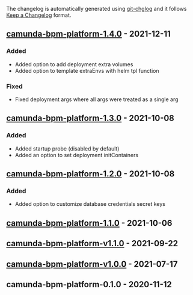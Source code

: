 The changelog is automatically generated using [git-chglog](https://github.com/git-chglog/git-chglog) and it follows [Keep a Changelog](https://keepachangelog.com) format.

<a name="camunda-bpm-platform-1.4.0"></a>
## [camunda-bpm-platform-1.4.0] - 2021-12-11
### Added
- Added option to add deployment extra volumes
- Added option to template extraEnvs with helm tpl function
### Fixed
- Fixed deployment args where all args were treated as a single arg

<a name="camunda-bpm-platform-1.3.0"></a>
## [camunda-bpm-platform-1.3.0] - 2021-10-08
### Added
- Added startup probe (disabled by default)
- Added an option to set deployment initContainers

<a name="camunda-bpm-platform-1.2.0"></a>
## [camunda-bpm-platform-1.2.0] - 2021-10-08
### Added
- Added option to customize database credentials secret keys

<a name="camunda-bpm-platform-1.1.0"></a>
## [camunda-bpm-platform-1.1.0] - 2021-10-06

<a name="camunda-bpm-platform-v1.1.0"></a>
## [camunda-bpm-platform-v1.1.0] - 2021-09-22

<a name="camunda-bpm-platform-v1.0.0"></a>
## [camunda-bpm-platform-v1.0.0] - 2021-07-17

<a name="camunda-bpm-platform-0.1.0"></a>
## camunda-bpm-platform-0.1.0 - 2020-11-12

[camunda-bpm-platform-1.4.0]: https://github.com/camunda-community-hub/camunda-helm/compare/camunda-bpm-platform-1.3.0...camunda-bpm-platform-1.4.0
[camunda-bpm-platform-1.3.0]: https://github.com/camunda-community-hub/camunda-helm/compare/camunda-bpm-platform-1.2.0...camunda-bpm-platform-1.3.0
[camunda-bpm-platform-1.2.0]: https://github.com/camunda-community-hub/camunda-helm/compare/camunda-bpm-platform-1.1.0...camunda-bpm-platform-1.2.0
[camunda-bpm-platform-1.1.0]: https://github.com/camunda-community-hub/camunda-helm/compare/camunda-bpm-platform-v1.1.0...camunda-bpm-platform-1.1.0
[camunda-bpm-platform-v1.1.0]: https://github.com/camunda-community-hub/camunda-helm/compare/camunda-bpm-platform-v1.0.0...camunda-bpm-platform-v1.1.0
[camunda-bpm-platform-v1.0.0]: https://github.com/camunda-community-hub/camunda-helm/compare/camunda-bpm-platform-0.1.0...camunda-bpm-platform-v1.0.0
